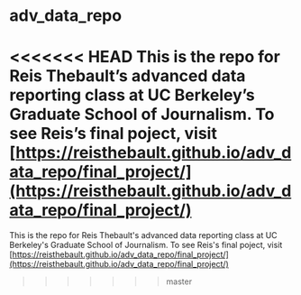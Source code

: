# adv_data_repo

<<<<<<< HEAD
This is the repo for Reis Thebault’s advanced data reporting class at UC Berkeley’s Graduate School of Journalism. To see Reis’s final poject, visit [https://reisthebault.github.io/adv_data_repo/final_project/](https://reisthebault.github.io/adv_data_repo/final_project/)
=======
This is the repo for Reis Thebault's advanced data reporting class at UC Berkeley's Graduate School of Journalism. To see Reis's final poject, visit [https://reisthebault.github.io/adv_data_repo/final_project/](https://reisthebault.github.io/adv_data_repo/final_project/)
>>>>>>> master

